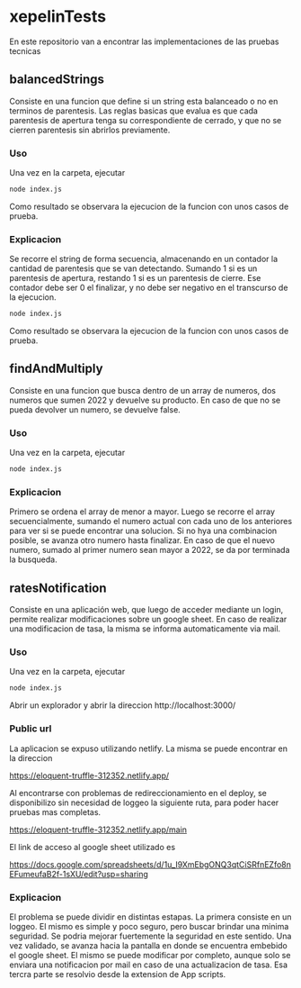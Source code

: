 # xepelinTests

En este repositorio van a encontrar las implementaciones de las pruebas tecnicas

## balancedStrings

Consiste en una funcion que define si un string esta balanceado o no en terminos de parentesis.
Las reglas basicas que evalua es que cada parentesis de apertura tenga su correspondiente de cerrado,
y que no se cierren parentesis sin abrirlos previamente.

### Uso

Una vez en la carpeta, ejecutar

```bash
node index.js
```

Como resultado se observara la ejecucion de la funcion con unos casos de prueba.

### Explicacion

Se recorre el string de forma secuencia, almacenando en un contador la cantidad de parentesis que se van detectando.
Sumando 1 si es un parentesis de apertura, restando 1 si es un parentesis de cierre. Ese contador debe ser 0 el finalizar, y no debe ser
negativo en el transcurso de la ejecucion.

```bash
node index.js
```

Como resultado se observara la ejecucion de la funcion con unos casos de prueba.

## findAndMultiply

Consiste en una funcion que busca dentro de un array de numeros, dos numeros que sumen 2022 y devuelve su producto.
En caso de que no se pueda devolver un numero, se devuelve false.

### Uso

Una vez en la carpeta, ejecutar

```bash
node index.js
```

### Explicacion

Primero se ordena el array de menor a mayor. Luego se recorre el array secuencialmente, sumando el numero actual con cada uno de los anteriores para ver
si se puede encontrar una solucion. Si no hya una combinacion posible, se avanza otro numero hasta finalizar. En caso de que el nuevo numero, sumado al 
primer numero sean mayor a 2022, se da por terminada la busqueda. 

## ratesNotification

Consiste en una aplicación web, que luego de acceder mediante un login, permite realizar modificaciones sobre un google sheet.
En caso de realizar una modificacion de tasa, la misma se informa automaticamente via mail.

### Uso

Una vez en la carpeta, ejecutar

```bash
node index.js
```

Abrir un explorador y abrir la direccion http://localhost:3000/

### Public url

La aplicacion se expuso utilizando netlify. La misma se puede encontrar en la direccion

https://eloquent-truffle-312352.netlify.app/

Al encontrarse con problemas de redireccionamiento en el deploy, se disponibilizo sin necesidad de loggeo la siguiente ruta, para poder hacer pruebas
mas completas.

https://eloquent-truffle-312352.netlify.app/main

El link de acceso al google sheet utilizado es

https://docs.google.com/spreadsheets/d/1u_I9XmEbgONQ3qtCiSRfnEZfo8nEFumeufaB2f-1sXU/edit?usp=sharing

### Explicacion

El problema se puede dividir en distintas estapas. La primera consiste en un loggeo. El mismo es simple y poco seguro, pero buscar brindar una minima
seguridad. Se podria mejorar fuertemente la seguridad en este sentido. Una vez validado, se avanza hacia la pantalla en donde se encuentra embebido el 
google sheet. El mismo se puede modificar por completo, aunque solo se enviara una notificacion por mail en caso de una actualizacion de tasa. 
Esa tercra parte se resolvio desde la extension de App scripts.
